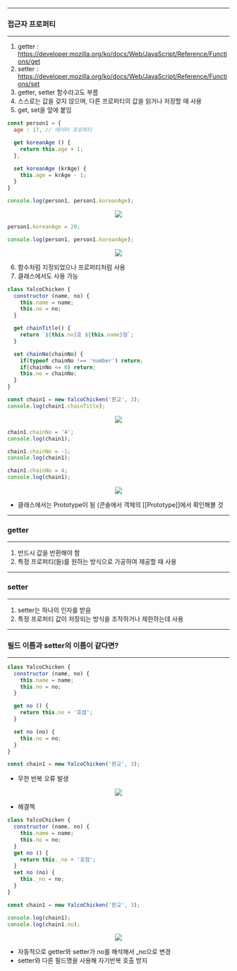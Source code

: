 -----
### 접근자 프로퍼티
-----
1. getter : https://developer.mozilla.org/ko/docs/Web/JavaScript/Reference/Functions/get
2. setter : https://developer.mozilla.org/ko/docs/Web/JavaScript/Reference/Functions/set
3. getter, setter 함수라고도 부름
4. 스스로는 값을 갖지 않으며, 다른 프로퍼티의 값을 읽거나 저장할 때 사용
5. get, set을 앞에 붙임
```js
const person1 = {
  age : 17, // 데이터 프로퍼티

  get koreanAge () {
    return this.age + 1;
  },

  set koreanAge (krAge) {
    this.age = krAge - 1;
  }
}

console.log(person1, person1.koreanAge);
```

<div align="center">
<img src="https://github.com/sooyounghan/Web/assets/34672301/627183ac-5195-44fb-8ae5-5b1a724386c5">
</div>

```js
person1.koreanAge = 20;

console.log(person1, person1.koreanAge);
```
<div align="center">
<img src="https://github.com/sooyounghan/Web/assets/34672301/31c73b75-fe1b-4561-a1eb-ce42beb36546">
</div>

6. 함수처럼 지정되었으나 프로퍼티처럼 사용
7. 클래스에서도 사용 가능
```js
class YalcoChicken {
  constructor (name, no) {
    this.name = name;
    this.no = no;
  }

  get chainTitle() {
    return `${this.no}호 ${this.name}점`;
  }

  set chainNo(chainNo) {
    if(typeof chainNo !== 'number') return;
    if(chainNo <= 0) return;
    this.no = chainNo;
  }
}

const chain1 = new YalcoChicken('판교', 3);
console.log(chain1.chainTitle);
```
<div align="center">
<img src="https://github.com/sooyounghan/Web/assets/34672301/82ddb871-34ce-486d-901a-9d7b1f097e73">
</div>

```js
chain1.chainNo = '4';
console.log(chain1);
```

```js
chain1.chainNo = -1;
console.log(chain1);
```

```js
chain1.chainNo = 4;
console.log(chain1);
```
<div align="center">
<img src="https://github.com/sooyounghan/Web/assets/34672301/4f851ac4-f702-4cd3-86e0-1fc3c8a273d9">
</div>

  - 클래스에서는 Prototype이 됨 (콘솔에서 객체의 [[Prototype]]에서 확인해볼 것

-----
### getter
-----
1. 반드시 값을 반환해야 함
2. 특정 프로퍼티(들)를 원하는 방식으로 가공하여 제공할 때 사용

-----
### setter
-----
1. setter는 하나의 인자를 받음
2. 특정 프로퍼티 값이 저장되는 방식을 조작하거나 제한하는데 사용

-----
### 필드 이름과 setter의 이름이 같다면?
-----
```js
class YalcoChicken {
  constructor (name, no) {
    this.name = name;
    this.no = no;
  }

  get no () {
    return this.no + '호점';
  }

  set no (no) {
    this.no = no;
  }
}

const chain1 = new YalcoChicken('판교', 3);
```

  - 무한 반복 오류 발생
<div align="center">
<img src="https://github.com/sooyounghan/Web/assets/34672301/5f2e699b-5119-497d-af99-22faae66e52c">
</div>

  - 해결책
```js
class YalcoChicken {
  constructor (name, no) {
    this.name = name;
    this.no = no;
  }
  get no () { 
    return this._no + '호점'; 
  }
  set no (no) { 
    this._no = no;
  }
}

const chain1 = new YalcoChicken('판교', 3);

console.log(chain1);
console.log(chain1.no);
```
<div align="center">
<img src="https://github.com/sooyounghan/Web/assets/34672301/92f9d496-723e-4e6e-95b2-880287981b1d">
</div>

  - 자동적으로 getter와 setter가 no를 해석해서 _no으로 변경
  - setter와 다른 필드명을 사용해 자기반복 호출 방지


